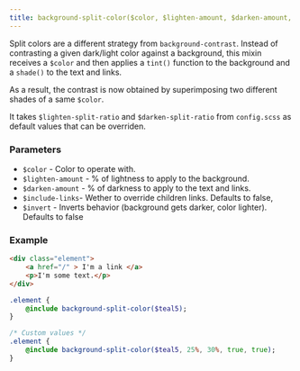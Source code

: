 ```yaml
---
title: background-split-color($color, $lighten-amount, $darken-amount, $include-links, $invert)
---
```


Split colors are a different strategy from `background-contrast`. Instead of contrasting a given dark/light color against a background, this mixin receives a `$color` and then applies a `tint()` function to the background and a `shade()` to the text and links.

As a result, the contrast is now obtained by superimposing two different shades of a same `$color`.

It takes `$lighten-split-ratio` and `$darken-split-ratio` from `config.scss` as default values that can be overriden.

### Parameters

- `$color` - Color to operate with.
- `$lighten-amount` - % of lightness to apply to the background. 
- `$darken-amount` - % of darkness to apply to the text and links.
- `$include-links`- Wether to override children links. Defaults to false,
- `$invert` - Inverts behavior (background gets darker, color lighter). Defaults to false


### Example

```html
<div class="element">
    <a href="/" > I'm a link </a>
    <p>I'm some text.</p>
</div>
```

```sass
.element {
    @include background-split-color($teal5);
}
```

```sass
/* Custom values */
.element {
    @include background-split-color($teal5, 25%, 30%, true, true);
}
```